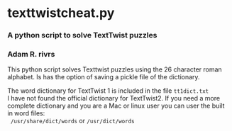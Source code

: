 # texttwistcheat.py  
### A python script to solve TextTwist puzzles
### Adam R. rivrs

This python script solves Texttwist puzzles using the 26 character roman alphabet.
Is has the option of saving a pickle file of the dictionary.

The word dictionary for TextTwist 1 is included in the file `tt1dict.txt`  
I have not found the official dictionary for TextTwist2. If you need a more complete 
dictionary and you are a Mac or linux user you can user the built in word files:  
` /usr/share/dict/words` or `/usr/dict/words`